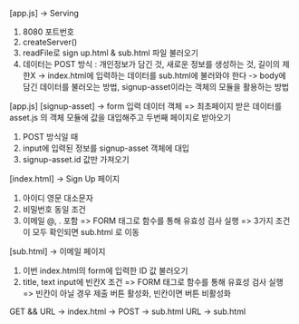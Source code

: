 [app.js]
-> Serving
1. 8080 포트번호
2. createServer()
3. readFile로 sign up.html & sub.html 파일 불러오기
4. 데이터는 POST 방식 : 개인정보가 담긴 것, 새로운 정보를 생성하는 것, 길이의 제한X
    -> index.html에 입력하는 데이터를 sub.html에 불러와야 한다 
    -> body에 담긴 데이터를 불러오는 방법, signup-asset이라는 객체의 모듈을 활용하는 방법

[app.js] [signup-asset]
-> form 입력 데이터 객체 => 최초페이지 받은 데이터를 asset.js 의 객체 모듈에 값을 대입해주고 두번째 페이지로 받아오기
1. POST 방식일 때
2. input에 입력된 정보를 signup-asset 객체에 대입
3. signup-asset.id 값만 가져오기

[index.html]
-> Sign Up 페이지
1. 아이디 영문 대소문자
2. 비밀번호 동일 조건
3. 이메일 @, . 포함
=> FORM 태그로 함수를 통해 유효성 검사 실행
=> 3가지 조건이 모두 확인되면 sub.html 로 이동

[sub.html]
-> 이메일 페이지
1. 이번 index.html의 form에 입력한 ID 값 불러오기
2. title, text input에 빈칸X 조건
=> FORM 태그로 함수를 통해 유효성 검사 실행
=> 빈칸이 아닐 경우 제출 버튼 활성화, 빈칸이면 버튼 비활성화

GET && URL -> index.html -> POST -> sub.html
URL -> sub.html

